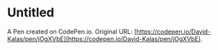 # Untitled

A Pen created on CodePen.io. Original URL: [https://codepen.io/David-Kalas/pen/jOgXVbE](https://codepen.io/David-Kalas/pen/jOgXVbE).

